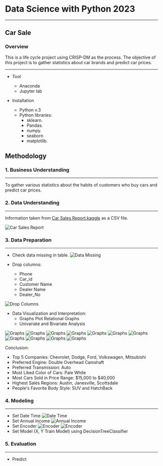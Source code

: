# Data Science with Python 2023
---
## Car Sale

### Overview

This is a life cycle project using CRISP-DM as the process. The objective of this project is to gather statistics about car brands and predict car prices.

---

* Tool
    * Anaconda
    * Jupyter lab

* Installation
    * Python v.3
    * Python libraries:
        * sklearn.
        * Pandas.
        * numpy.
        * seaborn
        * matplotlib.

## Methodology

### 1. Business Understanding
---
To gather various statistics about the habits of customers who buy cars and predict car prices.

### 2. Data Understanding
---
Information taken from [Car Sales Report.kaggle](https://www.kaggle.com/datasets/missionjee/car-sales-report) as a CSV file.

![Car Sales Report](https://github.com/Imron042002/data-science-with-python-2023/blob/main/image/Screenshot%202024-02-28%20173657.png?raw=true)

### 3. Data Preparation
---
- Check data missing in table.
![Data Missing](https://github.com/Imron042002/data-science-with-python-2023/blob/main/image/2.png?raw=true)

- Drop columns:
  - Phone
  - Car_id
  - Customer Name
  - Dealer Name
  - Dealer_No

![Drop Columns](https://github.com/Imron042002/data-science-with-python-2023/blob/main/image/3.png?raw=true)

- Data Visualization and Interpretation:
  - Graphs Plot Relational Graphs
  - Univariate and Bivariate Analysis

![Graphs](https://github.com/Imron042002/data-science-with-python-2023/blob/main/image/4.png?raw=true)
![Graphs](https://github.com/Imron042002/data-science-with-python-2023/blob/main/image/5.png?raw=true)
![Graphs](https://github.com/Imron042002/data-science-with-python-2023/blob/main/image/6.png?raw=true)
![Graphs](https://github.com/Imron042002/data-science-with-python-2023/blob/main/image/7.png?raw=true)
![Graphs](https://github.com/Imron042002/data-science-with-python-2023/blob/main/image/8.png?raw=true)
![Graphs](https://github.com/Imron042002/data-science-with-python-2023/blob/main/image/9.png?raw=true)
![Graphs](https://github.com/Imron042002/data-science-with-python-2023/blob/main/image/10.png?raw=true)
![Graphs](https://github.com/Imron042002/data-science-with-python-2023/blob/main/image/11.png?raw=true)
![Graphs](https://github.com/Imron042002/data-science-with-python-2023/blob/main/image/12.png?raw=true)
![Graphs](https://github.com/Imron042002/data-science-with-python-2023/blob/main/image/13.png?raw=true)
![Graphs](https://github.com/Imron042002/data-science-with-python-2023/blob/main/image/14.png?raw=true)

Conclusion:
- Top 5 Companies: Chevrolet, Dodge, Ford, Volkswagen, Mitsubishi
- Preferred Engine: Double Overhead Camshaft
- Preferred Transmission: Auto
- Most Liked Color of Cars: Pale White
- Most Cars Sold in Price Range: $15,000 to $40,000
- Highest Sales Regions: Austin, Janesville, Scottsdale
- People's Favorite Body Style: SUV and HatchBack

### 4. Modeling
---
- Set Date Time
![Date Time](https://github.com/Imron042002/data-science-with-python-2023/blob/main/image/15.png?raw=true)
- Set Annual Income
![Annual Income](https://github.com/Imron042002/data-science-with-python-2023/blob/main/image/16.png?raw=true)
- Set Encoder
![Encoder](https://github.com/Imron042002/data-science-with-python-2023/blob/main/image/17.png?raw=true)
![Encoder](https://github.com/Imron042002/data-science-with-python-2023/blob/main/image/18.png?raw=true)
- Set Model (X, Y Train Model) using DecisionTreeClassifier


### 5. Evaluation
---
- Predict

